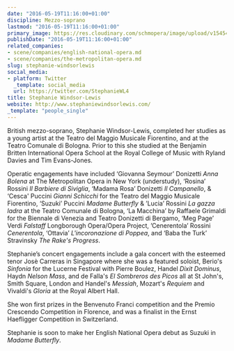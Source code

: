 ```yaml
---
date: "2016-05-19T11:16:00+01:00"
discipline: Mezzo-soprano
lastmod: "2016-05-19T11:16:00+01:00"
primary_image: https://res.cloudinary.com/schmopera/image/upload/v1545409169/media/webhook-uploads/1463652955487/2016-05-19---Stephanie-Windsor-Lewis.jpg.jpg
publishDate: "2016-05-19T11:16:00+01:00"
related_companies:
- scene/companies/english-national-opera.md
- scene/companies/the-metropolitan-opera.md
slug: stephanie-windsorlewis
social_media:
- platform: Twitter
  _template: social_media
  url: https://twitter.com/StephanieWL4
title: Stephanie Windsor-Lewis
website: http://www.stephaniewindsorlewis.com/
_template: "people_single"
---
```


British mezzo-soprano, Stephanie Windsor-Lewis, completed her studies as a young artist at the Teatro del Maggio Musicale Fiorentino, and at the Teatro Comunale di Bologna. Prior to this she studied at the Benjamin Britten International Opera School at the Royal College of Music with Ryland Davies and Tim Evans-Jones.
 
Operatic engagements have included ‘Giovanna Seymour’ Donizetti *Anna Bolena* at The Metropolitan Opera in New York (understudy), ‘Rosina’ Rossini *Il Barbiere di Siviglia*, ‘Madama Rosa’ Donizetti *Il Campanello*, & ‘Cesca' Puccini *Gianni Schicchi* for the Teatro del Maggio Musicale Fiorentino, ‘Suzuki’ Puccini *Madame Butterfly* & ’Lucia’ Rossini *La gazza ladra* at the Teatro Comunale di Bologna, ‘La Macchina’ by Raffaele Grimaldi for the Biennale di Venezia and Teatro Donizetti di Bergamo, ‘Meg Page’ Verdi *Falstaff* Longborough Opera/Opera Project, ’Cenerentola’ Rossini *Cenerentola*, ‘Ottavia’ *L'incoronazione di Poppea*, and ‘Baba the Turk’ Stravinsky *The Rake's Progress*. 

Stephanie’s concert engagements include a gala concert with the esteemed tenor Josè Carreras in Singapore where she was a featured soloist, Berio's *Sinfonia* for the Lucerne Festival with Pierre Boulez, Handel *Dixit Dominus*, Haydn *Nelson Mass*, and de Falla's *El Sombreros des Picos* all at St John's, Smith Square, London and Handel's *Messiah*, Mozart's *Requiem* and Vivaldi's *Gloria* at the Royal Albert Hall. 

She won first prizes in the Benvenuto Franci competition and the Premio Crescendo Competition in Florence, and was a finalist in the Ernst Haefligger Competition in Switzerland.
 
Stephanie is soon to make her English National Opera debut as Suzuki in *Madame Butterfly*.
